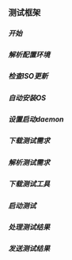 ### 测试框架
#####      开始  
#####       解析配置环境
#####            检查ISO更新
#####   
#####           自动安装OS
                
#####            设置启动daemon
                     
#####            下载测试需求
                      
#####              解析测试需求
                        
#####           下载测试工具
                        
#####              启动测试
                         
#####            处理测试结果
                   
#####         发送测试结果 
